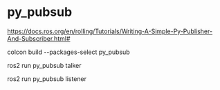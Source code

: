# py_pubsub
https://docs.ros.org/en/rolling/Tutorials/Writing-A-Simple-Py-Publisher-And-Subscriber.html#



colcon build --packages-select py_pubsub

ros2 run py_pubsub talker


ros2 run py_pubsub listener